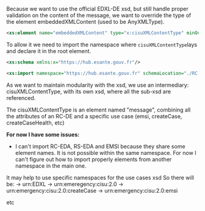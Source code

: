 Because we want to use the official EDXL-DE xsd, but still handle proper validation on the content of the message,
we want to override the type of the element embeddedXMLContent (used to be AnyXMLType).

```xml
<xs:element name="embeddedXMLContent" type="x:cisuXMLContentType" minOccurs="1" maxOccurs="1"/>
```

To allow it we need to import the namespace where `cisuXMLContentType`lays and declare it in the root element.

```xml
<xs:schema xmlns:x="https://hub.esante.gouv.fr"/>

<xs:import namespace="https://hub.esante.gouv.fr" schemaLocation="./RC-XML-ContentType.xsd"/>
```

As we want to maintain modularity with the xsd, we use an intermediary: cisuXMLContentType, with its own xsd, where all the sub-xsd are
referenced.

The cisuXMLContentType is an element named "message", combining all the attributes of an RC-DE and a specific use case (emsi, createCase, createCaseHealth, etc)


**For now I have some issues:**
- I can't import RC-EDA, RS-EDA and EMSI because they share some element names. It is not possible within the same namespace.
For now I can't figure out how to import properly elements from another namespace in the main one.

It may help to use specific namespaces for the use cases xsd
So there will be:
<edxlDistribution> -> urn:EDXL
<message> -> urn:emeregency:cisu:2.0
<createCase> -> urn:emergency:cisu:2.0:createCase
<emsi> -> urn:emergency:cisu:2.0:emsi

etc